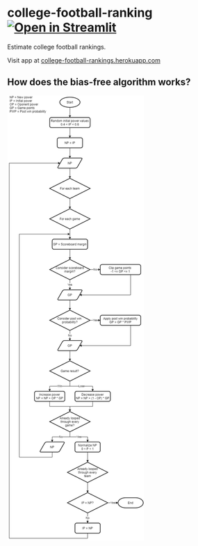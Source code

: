 # college-football-ranking [![Open in Streamlit](https://static.streamlit.io/badges/streamlit_badge_black_white.svg)](https://share.streamlit.io/matheusccouto/college-football-rankings/main/app.py)
Estimate college football rankings.

Visit app at [college-football-rankings.herokuapp.com](https://college-football-rankings.herokuapp.com/)

## How does the bias-free algorithm works?
![flowchart](flowchart/flowchart.png)